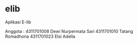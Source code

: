 # elib
Aplikasi E-lib

Anggota :
4311701008 Dewi Nurpermata Sari
4311701010 Tatang Romadhona
4311701023 Elsi Adella
